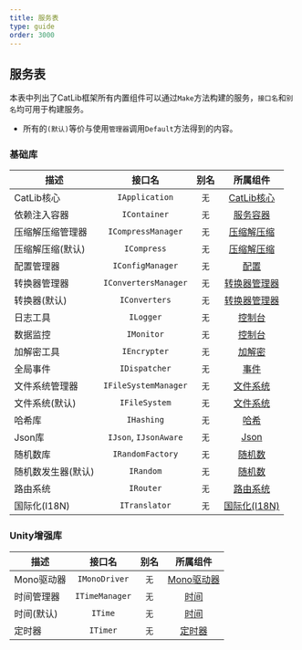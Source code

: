 ```yaml
---
title: 服务表
type: guide
order: 3000
---
```


## 服务表

本表中列出了CatLib框架所有内置组件可以通过`Make`方法构建的服务，`接口名`和`别名`均可用于构建服务。

- 所有的`(默认)`等价与使用`管理器`调用`Default`方法得到的内容。

### 基础库

| 描述                | 接口名               | 别名        | 所属组件                              |
| -----------------  |:--------------------:|:-----------:|:------------------------------------:|
| CatLib核心         | `IApplication`       | `无`        | [CatLib核心](application.html)       |
| 依赖注入容器         | `IContainer`         | `无`        | [服务容器](container.html)        |
| 压缩解压缩管理器     | `ICompressManager`   | `无`        | [压缩解压缩](compress.html)            |
| 压缩解压缩(默认)     | `ICompress`          | `无`        | [压缩解压缩](compress.html)            |
| 配置管理器          | `IConfigManager`      | `无`       | [配置](config.html)                   |
| 转换器管理器        | `IConvertersManager`  | `无`       | [转换器管理器](converters.html)        |
| 转换器(默认)        | `IConverters`         | `无`       | [转换器管理器](converters.html)        |
| 日志工具            | `ILogger`             | `无`       | [控制台](console.html)                |
| 数据监控            | `IMonitor`            | `无`       | [控制台](console.html)                |
| 加解密工具          | `IEncrypter`          | `无`       | [加解密](encryption.html)            |
| 全局事件            | `IDispatcher`         | `无`       | [事件](events.html)                  |
| 文件系统管理器       | `IFileSystemManager` | `无`        | [文件系统](file-system.html)          |
| 文件系统(默认)       | `IFileSystem`        | `无`        | [文件系统](file-system.html)          |
| 哈希库              | `IHashing`            | `无`       | [哈希](hashing.html)                 |
| Json库              | `IJson`, `IJsonAware` | `无`       | [Json](json.html)                   |
| 随机数库            | `IRandomFactory`      | `无`       | [随机数](random.html)                |
| 随机数发生器(默认)   | `IRandom`             | `无`       | [随机数](random.html)                |
| 路由系统            | `IRouter`             | `无`       | [路由系统](routing.html)             |
| 国际化(I18N)        | `ITranslator`         | `无`       | [国际化(I18N)](translation.html)     |

### Unity增强库

| 描述                | 接口名               | 别名        | 所属组件                              |
| -----------------  |:--------------------:|:-----------:|:------------------------------------:|
| Mono驱动器          | `IMonoDriver`        | `无`        | [Mono驱动器](mono-driver.html)       |
| 时间管理器          | `ITimeManager`        | `无`        | [时间](time.html)                   |
| 时间(默认)          | `ITime`              | `无`        | [时间](time.html)                   |
| 定时器              | `ITimer`              | `无`        | [定时器](timer.html)                |